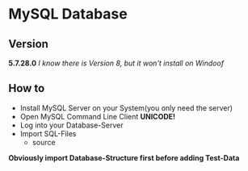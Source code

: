 # MySQL Database

## Version
**5.7.28.0**
*I know there is Version 8, but it won't install on Windoof*

## How to
- Install MySQL Server on your System(you only need the server)
- Open MySQL Command Line Client **UNICODE!**
- Log into your Database-Server
- Import SQL-Files
	- source <PATH-to-SQL-File>

**Obviously import Database-Structure first before adding Test-Data**
